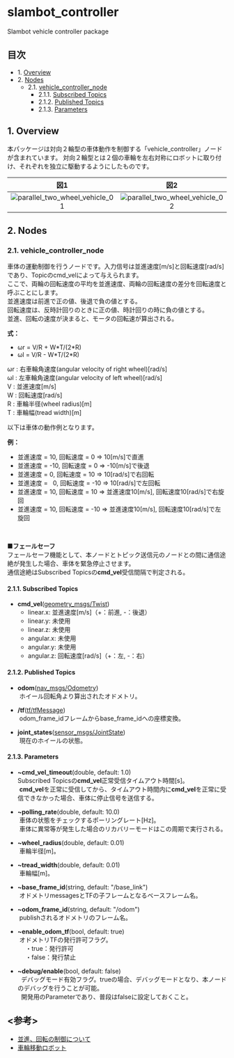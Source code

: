 # slambot_controller
Slambot vehicle controller package

## 目次  
- 1.&nbsp;[Overview](#1-overview)  
- 2.&nbsp;[Nodes](#2-nodes)  
  - 2.1.&nbsp;[vehicle_controller_node](#21-vehicle_controller_node)  
    - 2.1.1.&nbsp;[Subscribed Topics](#211-subscribed-topics)  
    - 2.1.2.&nbsp;[Published Topics](#212-published-topics)  
    - 2.1.3.&nbsp;[Parameters](#213-parameters)  
        
## 1. Overview
本パッケージは対向２輪型の車体動作を制御する「vehicle_controller」ノードが含まれています。
対向２輪型とは２個の車輪を左右対称にロボットに取り付け、それぞれを独立に駆動するようにしたものです。

|図1|図2|
|:--:|:--:|
|![parallel_two_wheel_vehicle_01](https://farm5.staticflickr.com/4275/34410303220_19fae79e7f_b.jpg)|![parallel_two_wheel_vehicle_02](https://farm5.staticflickr.com/4166/33986938193_790790a94e_b.jpg)|

## 2. Nodes
### 2.1. vehicle_controller_node
車体の運動制御を行うノードです。入力信号は並進速度[m/s]と回転速度[rad/s]であり、Topicのcmd_velによって与えられます。  
ここで、両輪の回転速度の平均を並進速度、両輪の回転速度の差分を回転速度と呼ぶことにします。  
並進速度は前進で正の値、後退で負の値とする。  
回転速度は、反時計回りのときに正の値、時計回りの時に負の値とする。  
並進、回転の速度が決まると、モータの回転速が算出される。  

**式：**  
- ωr = V/R + W\*T/(2\*R)  
- ωl = V/R - W\*T/(2\*R)  

ωr : 右車輪角速度(angular velocity of right wheel)[rad/s]  
ωl : 左車輪角速度(angular velocity of left wheel)[rad/s]  
V  : 並進速度[m/s]  
W  : 回転速度[rad/s]  
R  : 車輪半径(wheel radius)[m]  
T  : 車輪幅(tread width)[m]  

以下は車体の動作例となります。  

**例：**  
- 並進速度 =  10, 回転速度 =   0 ⇒  10[m/s]で直進  
- 並進速度 = -10, 回転速度 =   0 ⇒ -10[m/s]で後退  
- 並進速度 =   0, 回転速度 =  10 ⇒  10[rad/s]で右回転  
- 並進速度 =   0, 回転速度 = -10 ⇒  10[rad/s]で左回転  
- 並進速度 =  10, 回転速度 =  10 ⇒ 並進速度10[m/s], 回転速度10[rad/s]で右旋回  
- 並進速度 =  10, 回転速度 = -10 ⇒ 並進速度10[m/s], 回転速度10[rad/s]で左旋回  

<br>

**■フェールセーフ**  
フェールセーフ機能として、本ノードとトピック送信元のノードとの間に通信途絶が発生した場合、車体を緊急停止させます。  
通信途絶はSubscribed Topicsの**cmd_vel**受信間隔で判定される。

#### 2.1.1. Subscribed Topics
- **cmd_vel**([geometry_msgs/Twist](http://docs.ros.org/api/geometry_msgs/html/msg/Twist.html))  
  - linear.x: 並進速度[m/s]（+：前進, -：後退）
  - linear.y: 未使用
  - linear.z: 未使用
  - angular.x: 未使用
  - angular.y: 未使用
  - angular.z: 回転速度[rad/s]（+：左, -：右）

#### 2.1.2. Published Topics
- **odom**([nav_msgs/Odometry](http://docs.ros.org/api/nav_msgs/html/msg/Odometry.html))  
  ホイール回転角より算出されたオドメトリ。  

- **/tf**([tf/tfMessage](http://docs.ros.org/api/tf/html/msg/tfMessage.html))  
  odom_frame_idフレームからbase_frame_idへの座標変換。  

- **joint_states**([sensor_msgs/JointState](http://docs.ros.org/api/sensor_msgs/html/msg/JointState.html))  
  現在のホイールの状態。  
  

#### 2.1.3. Parameters
- **~cmd_vel_timeout**(double, default: 1.0)  
  Subscribed Topicsの**cmd_vel**正常受信タイムアウト時間[s]。  
  **cmd_vel**を正常に受信してから、タイムアウト時間内に**cmd_vel**を正常に受信できなかった場合、車体に停止信号を送信する。

- **~polling_rate**(double, default: 10.0)  
  車体の状態をチェックするポーリングレート[Hz]。  
  車体に異常等が発生した場合のリカバリーモードはこの周期で実行される。

- **~wheel_radius**(double, default: 0.01)  
  車輪半径[m]。

- **~tread_width**(double, default: 0.01)  
  車輪幅[m]。

- **~base_frame_id**(string, default: "/base_link")  
  オドメトリmessagesとTFの子フレームとなるベースフレーム名。  

- **~odom_frame_id**(string, default: "/odom")  
  publishされるオドメトリのフレーム名。  

- **~enable_odom_tf**(bool, default: true)  
  オドメトリTFの発行許可フラグ。  
  　・true：発行許可  
  　・false：発行禁止  

- **~debug/enable**(bool, default: false)  
  デバッグモード有効フラグ。trueの場合、デバッグモードとなり、本ノードのデバッグを行うことが可能。  
  開発用のParameterであり、普段はfalseに設定しておくこと。

## <参考>
- [並進、回転の制御について](https://hyakuren-soft.fogbugz.com/?W46)  
- [車輪移動ロボット](http://www.mech.tohoku-gakuin.ac.jp/rde/contents/course/robotics/wheelrobot.html)
